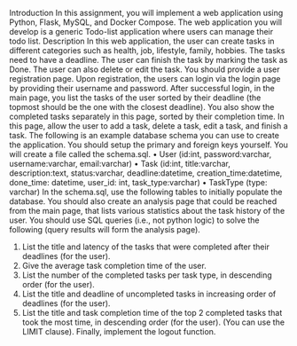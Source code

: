 Introduction
In this assignment, you will implement a web application using Python, Flask, MySQL, and Docker Compose. The web application you will develop is a generic Todo-list application where users can manage their todo list.
Description
In this web application, the user can create tasks in different categories such as health, job, lifestyle, family, hobbies. The tasks need to have a deadline. The user can finish the task by marking the task as Done. The user can also delete or edit the task. You should provide a user registration page. Upon registration, the users can login via the login page by providing their username and password. After successful login, in the main page, you list the tasks of the user sorted by their deadline (the topmost should be the one with the closest deadline). You also show the completed tasks separately in this page, sorted by their completion time. In this page, allow the user to add a task, delete a task, edit a task, and finish a task. The following is an example database schema you can use to create the application. You should setup the primary and foreign keys yourself. You will create a file called the schema.sql.
• User (id:int, password:varchar, username:varchar, email:varchar)
• Task (id:int, title:varchar, description:text, status:varchar, deadline:datetime, creation_time:datetime, done_time: datetime, user_id: int, task_type:varchar)
• TaskType (type: varchar)
In the schema.sql, use the following tables to initially populate the database.
You should also create an analysis page that could be reached from the main page, that lists various statistics about the task history of the user. You should use SQL queries (i.e., not python logic) to solve the following (query results will form the analysis page).
1. List the title and latency of the tasks that were completed after their deadlines (for the user).
2. Give the average task completion time of the user.
3. List the number of the completed tasks per task type, in descending order (for the user).
4. List the title and deadline of uncompleted tasks in increasing order of deadlines (for the user).
5. List the title and task completion time of the top 2 completed tasks that took the most time, in descending order (for the user). (You can use the LIMIT clause).
Finally, implement the logout function.
